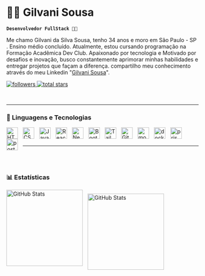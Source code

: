 # 🧑‍💻 Gilvani Sousa
**`Desenvolvedor FullStack 🚀🚀`**

Me chamo Gilvani da Silva Sousa, tenho 34 anos e moro em São Paulo - SP . Ensino médio concluído. Atualmente, estou cursando programação na Formação Acadêmica Dev Club. Apaixonado por tecnologia e Motivado por desafios e inovação, busco constantemente aprimorar minhas habilidades e entregar projetos que façam a diferença.  compartilho meu conhecimento através do meu Linkedin "[Gilvani Sousa](https://www.linkedin.com/in/gilvani-sousa)".

<p align="left"> 
    <a href="https://github.com/gil-sousa2180">
        <img 
        alt="followers" 
        title="Follow me on Github" 
        src="https://custom-icon-badges.demolab.com/github/followers/gil-sousa2180?color=236ad3&labelColor=1155ba&style=for-the-badge&logo=github&label=seguidores&logoColor=white"/>
    </a>
    <a href="https://github.com/gil-sousa2180?tab=repositories&sort=stargazers">
        <img 
        alt="total stars" 
        title="Total stars on GitHub" 
        src="https://custom-icon-badges.demolab.com/github/stars/gil-sousa2180?color=55960c&style=for-the-badge&labelColor=488207&logo=star&label=estrelas"/>
    </a> 
</p>
<br/>


---

### 🤖 Linguagens e Tecnologias

<img 
    align="left" 
    alt="HTML"
    title="HTML" 
    width="30px" 
    style="padding-right: 10px;" 
    src="https://cdn.jsdelivr.net/gh/devicons/devicon@latest/icons/html5/html5-original.svg" 
/>
<img 
    align="left" 
    alt="CSS" 
    title="CSS"
    width="30px" 
    style="padding-right: 10px;" 
    src="https://cdn.jsdelivr.net/gh/devicons/devicon@latest/icons/css3/css3-original.svg" 
/>
<img 
    align="left" 
    alt="JavaScript" 
    title="JavaScript"
    width="30px" 
    style="padding-right: 10px;" 
    src="https://cdn.jsdelivr.net/gh/devicons/devicon@latest/icons/javascript/javascript-original.svg" 
/>
<img 
    align="left" 
    alt="React"
    title="React" 
    width="30px" 
    style="padding-right: 10px;" 
    src="https://cdn.jsdelivr.net/gh/devicons/devicon@latest/icons/react/react-original.svg" 
/>
<img 
    align="left" 
    alt="Next.js" 
    title="Next.js"
    width="30px" 
    style="padding-right: 10px;" 
    src="https://cdn.jsdelivr.net/gh/devicons/devicon@latest/icons/nextjs/nextjs-original.svg" 
/>
<img 
    align="left" 
    alt="Bootstrap"
    title="Bootstrap" 
    width="30px" 
    style="padding-right: 10px;" 
    src="https://cdn.jsdelivr.net/gh/devicons/devicon@latest/icons/bootstrap/bootstrap-original.svg" 
/>
<img 
    align="left" 
    alt="Tailwind" 
    title="Tailwind"
    width="30px" 
    style="padding-right: 10px;" 
    src="https://cdn.jsdelivr.net/gh/devicons/devicon@latest/icons/tailwindcss/tailwindcss-original.svg" 
/>
<img 
    align="left" 
    alt="Git" 
    title="Git"
    width="30px" 
    style="padding-right: 10px;" 
    src="https://cdn.jsdelivr.net/gh/devicons/devicon@latest/icons/git/git-original.svg" 
/>
<img 
    align="left" 
    alt="mongoDB" 
    title="mongoDB"
    width="30px" 
    style="padding-right: 10px;" 
    src="https://cdn.jsdelivr.net/gh/devicons/devicon@latest/icons/mongodb/mongodb-original-wordmark.svg"
/>
<img 
    align="left" 
    alt="docker" 
    title="docker"
    width="30px" 
    style="padding-right: 10px;" 
    src="https://cdn.jsdelivr.net/gh/devicons/devicon@latest/icons/docker/docker-original.svg"
/>
<img 
    align="left" 
    alt="prisma" 
    title="prisma"
    width="30px" 
    style="padding-right: 10px;" 
    src="https://cdn.jsdelivr.net/gh/devicons/devicon@latest/icons/prisma/prisma-original.svg"
/>
<img 
    align="left" 
    alt="postgreSQL" 
    title="postgreSQL"
    width="30px" 
    style="padding-right: 10px;" 
    src="https://cdn.jsdelivr.net/gh/devicons/devicon@latest/icons/postgresql/postgresql-original.svg"
/>
<br/>
<br/>

---

<br/>
<br/>

### 📊 Estatísticas

 <img 
    align="left" 
    alt="GitHub Stats"
    height="200"
    style="padding-right: 10px;"
    src="https://github-readme-stats.vercel.app/api?username=gil-sousa2180&show_icons=true&theme=tokyonight&include_all_commts=true&locale=pt-br" 
  />
<img 
      align="left" 
      alt="GitHub Stats"
      height="200" 
      style="margin-top: 10px;"
      src="https://github-readme-stats.vercel.app/api/top-langs/?username=gil-sousa2180&theme=tokyonight&layout=compact&custom_title=Tecnologias&langs_count=9" 
  />
  
</p>
